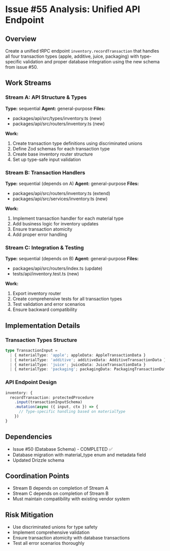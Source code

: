 # Issue #55 Analysis: Unified API Endpoint

## Overview
Create a unified tRPC endpoint `inventory.recordTransaction` that handles all four transaction types (apple, additive, juice, packaging) with type-specific validation and proper database integration using the new schema from issue #50.

## Work Streams

### Stream A: API Structure & Types
**Type:** sequential
**Agent:** general-purpose
**Files:**
- packages/api/src/types/inventory.ts (new)
- packages/api/src/routers/inventory.ts (new)

**Work:**
1. Create transaction type definitions using discriminated unions
2. Define Zod schemas for each transaction type
3. Create base inventory router structure
4. Set up type-safe input validation

### Stream B: Transaction Handlers
**Type:** sequential (depends on A)
**Agent:** general-purpose
**Files:**
- packages/api/src/routers/inventory.ts (extend)
- packages/api/src/services/inventory.ts (new)

**Work:**
1. Implement transaction handler for each material type
2. Add business logic for inventory updates
3. Ensure transaction atomicity
4. Add proper error handling

### Stream C: Integration & Testing
**Type:** sequential (depends on B)
**Agent:** general-purpose
**Files:**
- packages/api/src/routers/index.ts (update)
- tests/api/inventory.test.ts (new)

**Work:**
1. Export inventory router
2. Create comprehensive tests for all transaction types
3. Test validation and error scenarios
4. Ensure backward compatibility

## Implementation Details

### Transaction Types Structure
```typescript
type TransactionInput =
  | { materialType: 'apple'; appleData: AppleTransactionData }
  | { materialType: 'additive'; additiveData: AdditiveTransactionData }
  | { materialType: 'juice'; juiceData: JuiceTransactionData }
  | { materialType: 'packaging'; packagingData: PackagingTransactionData }
```

### API Endpoint Design
```typescript
inventory: {
  recordTransaction: protectedProcedure
    .input(transactionInputSchema)
    .mutation(async ({ input, ctx }) => {
      // Type-specific handling based on materialType
    })
}
```

## Dependencies
- Issue #50 (Database Schema) - COMPLETED ✅
- Database migration with material_type enum and metadata field
- Updated Drizzle schema

## Coordination Points
- Stream B depends on completion of Stream A
- Stream C depends on completion of Stream B
- Must maintain compatibility with existing vendor system

## Risk Mitigation
- Use discriminated unions for type safety
- Implement comprehensive validation
- Ensure transaction atomicity with database transactions
- Test all error scenarios thoroughly
